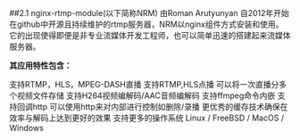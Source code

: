 ##2.1 nginx-rtmp-module(以下简称NRM)
由Roman Arutyunyan 自2012年开始在github中开源且持续维护的rtmp服务器，NRM以nginx组件方式安装和使用。
它的出现使得即便是非专业流媒体开发工程师，也可以简单迅速的搭建起来流媒体服务器。

**其应用特性包含：**

支持RTMP，HLS，MPEG-DASH直播
支持RTMP,HLS点播
可以将一次直播分多个视频文件存储
支持H264视频编解码/AAC音频编解码
支持ffmpeg命令内嵌
支持回调http 
可以使用http来对内部进行控制如删除/录播
更优秀的缓存技术确保在效率与解码上达到更好的效果
支持更多的操作系统 Linux / FreeBSD / MacOS / Windows 


